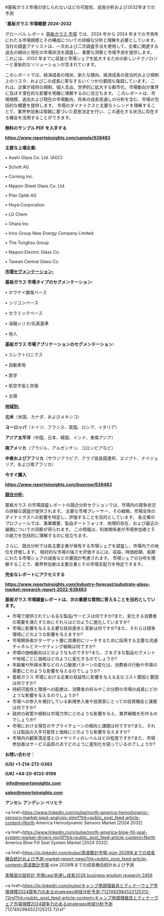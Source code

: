 #基板ガラス市場の信じられないほどの可能性、成長分析および2032年までの予測

"<strong>基板ガラス 市場概要 2024-2032</strong>

グローバル レポート <a href=https://www.reportsinsights.com/sample/638483>基板ガラス 市場</a> では、2024 年から 2024 年までの予測年にわたる市場規模とその構成についての詳細な分析と理解を必要としています。 当社の調査アナリストは、一次および二次調査手法を使用して、企業に関連する過去の傾向と現在の市場状況を調査し、重要な洞察と市場予測を提供します。 これには、2032 年までに収益と市場シェアを拡大​​するための新しいテクノロジーと革新的なソリューションが含まれています。

このレポートでは、経済成長の現状、新たな傾向、経済成長の政治的および規制上のリスク、およびこの成長に寄与するいくつかの要因も強調しています。 これは、企業が政府の規制、個人支出、世界的に拡大する都市化、市場動向が業界に及ぼす潜在的な影響を明確に理解するのに役立ちます。 このレポートは、市場規模、過去および現在の市場動向、将来の成長見通しの分析を含む、市場の包括的な概要を提供します。 市場のダイナミクスと主要なトレンドを理解することで、業界参加者は情報に基づいた意思決定を行い、この進化する状況に存在する機会を活用することができます。

<strong><b>無料のサンプル PDF を入手する</b></strong>

<a href=https://www.reportsinsights.com/sample/638483><strong><u>https://www.reportsinsights.com/sample/638483</u></strong></a>

<strong>主要な上場企業:</strong>

• Asahi Glass Co. Ltd. (AGC)

• Schott AG

• Corning Inc.

• Nippon Sheet Glass Co. Ltd.

• Plan Optik AG

• Hoya Corporation

• LG Chem

• Ohara Inc.

• Irico Group New Energy Company Limited

• The Tunghsu Group

• Nippon Electric Glass Co.

• Taiwan Central Glass Co.

<strong><u>市場セグメンテーション</u></strong><strong><u>:</u></strong>

<strong>基板ガラス 市場タイプのセグメンテーション:</strong>

• ホウケイ酸塩ベース

• シリコンベース

• セラミックベース

• 溶融シリカ/石英基準

• 他人

<strong>基板ガラス 市場アプリケーションのセグメンテーション:</strong>

• エレクトロニクス

• 自動車用

• 医学

• 航空宇宙と防衛

• 太陽

<strong><u>地域別</u></strong><strong><u>:</u></strong>

<strong>北米</strong>（米国、カナダ、およびメキシコ）

<strong>ヨーロッパ</strong>（ドイツ、フランス、英国、ロシア、イタリア）

<strong>アジア太平洋</strong>（中国、日本、韓国、インド、東南アジア）

<strong>南アメリカ</strong>（ブラジル、アルゼンチン、コロンビアなど）

<strong>中東およびアフリカ</strong>（サウジアラビア、アラブ首長国連邦、エジプト、ナイジェリア、および南アフリカ）

<strong>今すぐ購入</strong>

<a href=https://www.reportsinsights.com/buynow/638483><strong><u>https://www.reportsinsights.com/buynow/638483</u></strong></a>

<strong><u>競合分析:</u></strong>

基板ガラス の市場調査レポートの競合分析セクションでは、市場内の競争状況の詳細な調査が提供されます。 主要な市場プレーヤー、その戦略、市場全体のダイナミクスへの影響を特定し、評価することを目的としています。 各企業のプロフィールでは、事業概要、製品ポートフォリオ、地理的存在、および最近の展開についての洞察が得られます。 この情報は、利害関係者が市場参加者とその能力を包括的に理解するのに役立ちます。

さらに、競合分析では各主要企業が保有する市場シェアを調査し、市場内での地位を評価します。 相対的な市場の強さを評価するには、収益、時価総額、長期にわたる市場シェアの成長などの要因が考慮されます。 市場シェアの分布を理解することで、業界参加者は主要企業とその市場支配力を特定できます。

<strong>完全なレポートにアクセスする</strong>

<a href=https://www.reportsinsights.com/industry-forecast/substrate-glass-market-research-report-2022-638483><strong><u><b>https://www.reportsinsights.com/industry-forecast/substrate-glass-market-research-report-2022-638483</b></u></strong></a>

<strong><b>基板ガラス 市場調査レポートは、次の重要な質問に答えることを目的としています。</b></strong>
<ul>
  <li>市場で提供されている主な製品/サービスは何ですか?また、変化する消費者の需要を満たすためにそれらはどのように進化していますか?</li>
  <li>市場に影響を与える主要な技術進歩と革新は何ですか?また、それらは競争環境にどのような影響を与えますか?</li>
  <li>市場関係者がターゲット層に効果的にリーチするために採用する主要な流通チャネルとマーケティング戦略は何ですか?</li>
  <li>市場の価格動向はどのようなものですか?また、さまざまな製品セグメントや地域ごとに価格はどのように変化するのでしょうか?</li>
  <li>年齢層や所得水準などの人口動態パターンの変化は、消費者の行動や市場の需要にどのような影響を与えるのでしょうか?</li>
  <li>基板ガラス 市場における企業の収益性に影響を与える主なコスト要因と要因は何ですか?</li>
  <li>持続可能性と環境への配慮は、消費者の好みやこの分野の市場の成長にどのような影響を与えるのでしょうか?</li>
  <li>市場への参入を検討している新規参入者や投資家にとっての投資機会と課題は何ですか?</li>
  <li>政府の政策や規制は市場力学にどのような影響を与え、業界戦略を形作るのでしょうか?</li>
  <li>市場における現在のサプライチェーンの傾向と課題は何ですか?また、それらは製品の入手可能性と価格にどのような影響を与えますか?</li>
  <li>市場内の顧客満足度とロイヤリティのレベルはどの程度ですか?また、市場参加者はサービス品質の点でどのように差別化を図っているのでしょうか?</li>
</ul>
<strong>お問い合わせ：</strong>

<strong>(US) +1-214-272-0393</strong>

<strong>(UK) +44-20-8133-9198</strong>

<strong> </strong><a href=info@reportsinsights.com><strong><u>info@reportsinsights.com</u></strong></a>

<a href=sales@reportsinsights.com><strong><u>sales@reportsinsights.com</u></strong></a>

<strong>アンセレ アンデレン ベリヒテ</strong>

<a href=https://www.linkedin.com/pulse/north-america-hemodynamic-sensors-market-swot-analysis-olmrf?trk=public_post_feed-article-content>North America Hemodynamic Sensors Market [2024 2032]</a>

<a href=https://www.linkedin.com/pulse/north-america-blow-fill-seal-system-market-drivers-mvj0f?trk=public_post_feed-article-content>North America Blow Fill Seal System Market [2024 2032]</a>

<a href=https://jp.linkedin.com/pulse/周波数計市場-size-2028年までの成長機会統計および予測-market-report-news?trk=public_post_feed-article-content>周波数計市場 size 2028年までの成長機会統計および予測</a>

<a href=https://www.linkedin.com/pulse/実験室の屈折計-市場cagr見通し成長2028-business-wisdom-research-2456/>実験室の屈折計 市場cagr見通し成長2028 business wisdom research 2456</a>

<a href=https://jp.linkedin.com/pulse/キャンプ用調理器具とディナーウェア市場規模2024競争力のあるstrategies地域分析予測-7127492984522125312-72rsf?trk=public_post_feed-article-content>キャンプ用調理器具とディナーウェア市場規模2024競争力のあるstrategies地域分析予測 7127492984522125312 72rsf</a>"
